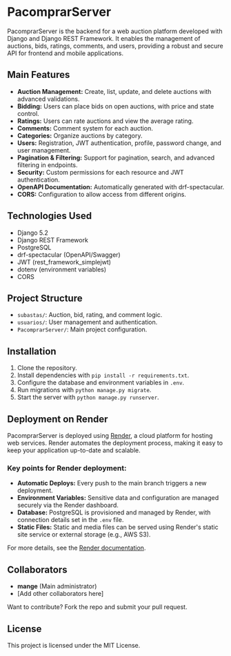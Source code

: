 
# PacomprarServer

PacomprarServer is the backend for a web auction platform developed with Django and Django REST Framework. It enables the management of auctions, bids, ratings, comments, and users, providing a robust and secure API for frontend and mobile applications.

## Main Features

- **Auction Management:** Create, list, update, and delete auctions with advanced validations.
- **Bidding:** Users can place bids on open auctions, with price and state control.
- **Ratings:** Users can rate auctions and view the average rating.
- **Comments:** Comment system for each auction.
- **Categories:** Organize auctions by category.
- **Users:** Registration, JWT authentication, profile, password change, and user management.
- **Pagination & Filtering:** Support for pagination, search, and advanced filtering in endpoints.
- **Security:** Custom permissions for each resource and JWT authentication.
- **OpenAPI Documentation:** Automatically generated with drf-spectacular.
- **CORS:** Configuration to allow access from different origins.

## Technologies Used

- Django 5.2
- Django REST Framework
- PostgreSQL
- drf-spectacular (OpenAPI/Swagger)
- JWT (rest_framework_simplejwt)
- dotenv (environment variables)
- CORS

## Project Structure

- `subastas/`: Auction, bid, rating, and comment logic.
- `usuarios/`: User management and authentication.
- `PacomprarServer/`: Main project configuration.


## Installation

1. Clone the repository.
2. Install dependencies with `pip install -r requirements.txt`.
3. Configure the database and environment variables in `.env`.
4. Run migrations with `python manage.py migrate`.
5. Start the server with `python manage.py runserver`.

## Deployment on Render

PacomprarServer is deployed using [Render](https://render.com/), a cloud platform for hosting web services. Render automates the deployment process, making it easy to keep your application up-to-date and scalable.

### Key points for Render deployment:

- **Automatic Deploys:** Every push to the main branch triggers a new deployment.
- **Environment Variables:** Sensitive data and configuration are managed securely via the Render dashboard.
- **Database:** PostgreSQL is provisioned and managed by Render, with connection details set in the `.env` file.
- **Static Files:** Static and media files can be served using Render's static site service or external storage (e.g., AWS S3).

For more details, see the [Render documentation](https://render.com/docs/deploy-django).

## Collaborators

- **mange** (Main administrator)
- [Add other collaborators here]

Want to contribute? Fork the repo and submit your pull request.

## License

This project is licensed under the MIT License.
 
